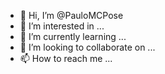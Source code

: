 - 👋 Hi, I’m @PauloMCPose
- 👀 I’m interested in ...
- 🌱 I’m currently learning ...
- 💞️ I’m looking to collaborate on ...
- 📫 How to reach me ...

<!---
PauloMCPose/PauloMCPose is a ✨ special ✨ repository because its `README.md` (this file) appears on your GitHub profile.
You can click the Preview link to take a look at your changes.
--->

